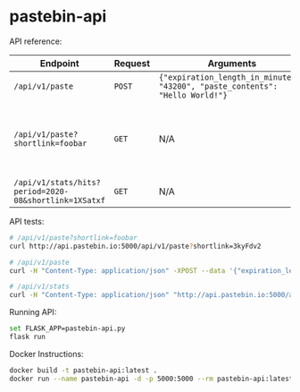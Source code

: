 # pastebin-api

API reference:

| Endpoint | Request | Arguments | Response |
| -------- | --------| --------- | -------- |
| ``/api/v1/paste`` | ``POST`` | ``{"expiration_length_in_minutes": "43200", "paste_contents": "Hello World!"}`` | ``{"shortlink": "foobar"}`` |
| ``/api/v1/paste?shortlink=foobar`` | ``GET`` | N/A | ``{"paste_contents": "Hello World", "created_at": "YYYY-MM-DD HH:MM:SS", "expires_at": "YYYY-MM-DD HH:MM:SS"}`` | 
| ``/api/v1/stats/hits?period=2020-08&shortlink=1XSatxf`` | ``GET`` | N/A | ``{"hits": "2"}`` |

API tests:

```bash
# /api/v1/paste?shortlink=foobar
curl http://api.pastebin.io:5000/api/v1/paste?shortlink=3kyFdv2

# /api/v1/paste
curl -H "Content-Type: application/json" -XPOST --data '{"expiration_length_in_minutes": "43200", "paste_contents": "Hello World!"}' http://api.pastebin.io:5000/api/v1/paste

# /api/v1/stats
curl -H "Content-Type: application/json" "http://api.pastebin.io:5000/api/v1/stats/hits?period=2020-09&shortlink=3kyFdv2"
```

Running API:

```bash
set FLASK_APP=pastebin-api.py
flask run
```

Docker Instructions:

```bash
docker build -t pastebin-api:latest .
docker run --name pastebin-api -d -p 5000:5000 --rm pastebin-api:latest
```
